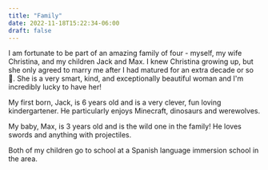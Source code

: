 ```yaml
---
title: "Family"
date: 2022-11-18T15:22:34-06:00
draft: false
---
```


I am fortunate to be part of an amazing family of four - myself, my wife Christina, and my children Jack and Max. I knew Christina growing up, but she only agreed to marry me after I had matured for an extra decade or so 🤣.  She is a very smart, kind, and exceptionally beautiful woman and I'm incredibly lucky to have her!

My first born, Jack, is 6 years old and is a very clever, fun loving kindergartener. He particularly enjoys Minecraft, dinosaurs and werewolves.

My baby, Max, is 3 years old and is the wild one in the family! He loves swords and anything with projectiles.

Both of my children go to school at a Spanish language immersion school in the area.